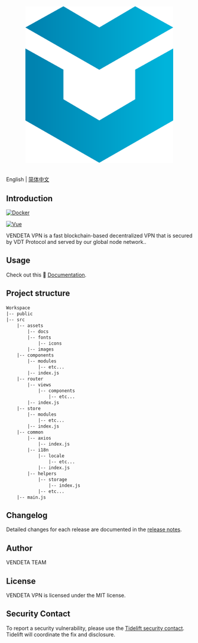 ﻿<p align="center">
  <br>
  <img width="400" src="./src/assets/images/vendeta-icon.svg" alt="logo of this repository">
  <br>
  <br>
</p>

English | [简体中文](./README.zh-CN.md)

## Introduction

[![Docker](https://img.shields.io/badge/docker-vdt_vpn-white.svg?logo=docker&logoColor=white&style=for-the-badge)](https://hub.docker.com/r/)

[![Vue](https://img.shields.io/badge/vue-2.x-success.svg?style=for-the-badge)](https://vuejs.org/)

VENDETA VPN is a fast blockchain-based decentralized VPN that is secured by VDT Protocol and served by our global node network..


## Usage

Check out this 📑 [Documentation](https://).

## Project structure

```
Workspace
|-- public
|-- src
    |-- assets
        |-- docs
        |-- fonts
            |-- icons
        |-- images
    |-- components
        |-- modules
            |-- etc...
        |-- index.js
    |-- router
        |-- views
            |-- components
                |-- etc...
        |-- index.js
    |-- store
        |-- modules
            |-- etc...
        |-- index.js
    |-- common
        |-- axios
            |-- index.js
        |-- i18n
            |-- locale
                |-- etc...
            |-- index.js
        |-- helpers
            |-- storage
                |-- index.js
            |-- etc...
    |-- main.js
```
## Changelog

Detailed changes for each release are documented in the [release notes](https://github.com/oresdev/vendeta-frontend/releases).

## Author

VENDETA TEAM

## License

VENDETA VPN is licensed under the MIT license.

## Security Contact

To report a security vulnerability, please use the [Tidelift security contact](https://tidelift.com/security). Tidelift will coordinate the fix and disclosure.
